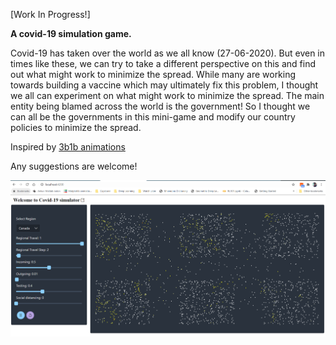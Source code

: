 [Work In Progress!]

<b>A covid-19 simulation game.</b>

Covid-19 has taken over the world as we all know (27-06-2020). But even in times like these, we can try to take a different perspective on this and find out what might work to minimize the spread.
While many are working towards building a vaccine which may ultimately fix this problem, I thought we all can experiment on what might work to minimize the spread.
The main entity being blamed across the world is the government! So I thought we can all be the governments in this mini-game and modify our country policies to minimize the spread.

Inspired by [3b1b animations](https://www.youtube.com/watch?v=gxAaO2rsdIs)

Any suggestions are welcome!

![Alt text](resources/screenshot.png?raw=true "Simulation sample")